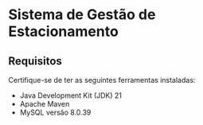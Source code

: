 # Sistema de Gestão de Estacionamento

## Requisitos

Certifique-se de ter as seguintes ferramentas instaladas:

- Java Development Kit (JDK) 21
- Apache Maven
- MySQL versão 8.0.39
